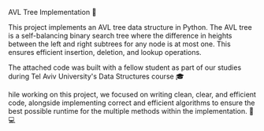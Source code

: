 AVL Tree Implementation 🌳

This project implements an AVL tree data structure in Python. The AVL tree is a self-balancing binary search tree where the difference in heights between the left and right subtrees for any node is at most one. This ensures efficient insertion, deletion, and lookup operations.

The attached code was built with a fellow student as part of our studies during Tel Aviv University's Data Structures course 🎓

hile working on this project, we focused on writing clean, clear, and efficient code, alongside implementing correct and efficient algorithms to ensure the best possible runtime for the multiple methods within the implementation. 🚀💻
